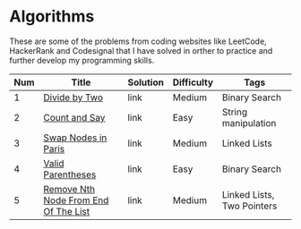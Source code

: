 # Algorithms

These are some of the problems from coding websites like LeetCode, HackerRank and Codesignal that I have solved in orther to practice and further develop my programming skills. 


| Num | Title | Solution | Difficulty | Tags|
| ------------- | ------------- | ------------- | ------------- |------------- |
| 1 | [Divide by Two](https://leetcode.com/problems/divide-two-integers/description/)| link | Medium | Binary Search |
| 2 | [Count and Say](https://leetcode.com/problems/count-and-say/description/)| link | Easy | String manipulation |
| 3 | [Swap Nodes in Paris](https://leetcode.com/problems/swap-nodes-in-pairs/description/)| link | Medium | Linked Lists |
| 4 | [Valid Parentheses](https://leetcode.com/problems/valid-parentheses/description/)| link | Easy | Binary Search |
| 5 | [Remove Nth Node From End Of The List](https://leetcode.com/problems/remove-nth-node-from-end-of-list/description/)| link | Medium | Linked Lists, Two Pointers|
